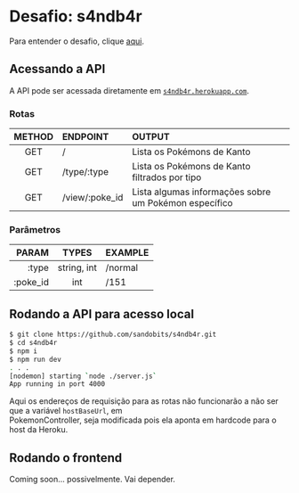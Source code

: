 # Desafio: s4ndb4r

Para entender o desafio, clique [aqui](https://ps-mercadou.firebaseapp.com/).

## Acessando a API

A API pode ser acessada diretamente em [`s4ndb4r.herokuapp.com`](https://s4ndb4r.herokuapp.com).  

### Rotas

  METHOD |ENDPOINT        | OUTPUT  |
:-------:|:---------------|:--      |
GET      | /              | Lista os Pokémons de Kanto
GET      | /type/:type    | Lista os Pokémons de Kanto filtrados por tipo
GET      | /view/:poke_id | Lista algumas informações sobre um Pokémon específico

### Parâmetros

PARAM     | TYPES         | EXAMPLE
---------:|:-------------:|:--
:type     | string, int   | /normal
:poke_id  | int           | /151

## Rodando a API para acesso local

```sh
$ git clone https://github.com/sandobits/s4ndb4r.git
$ cd s4ndb4r
$ npm i
$ npm run dev
. . .
[nodemon] starting `node ./server.js`
App running in port 4000
```

Aqui os endereços de requisição para as rotas não funcionarão a não ser que a variável `hostBaseUrl`, em  
PokemonController, seja modificada pois ela aponta em hardcode para o host da Heroku.

## Rodando o frontend

Coming soon... possivelmente. Vai depender.
